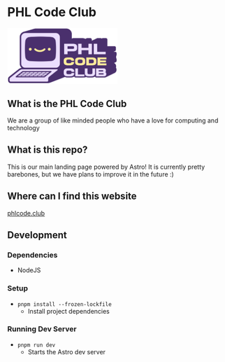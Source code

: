 # PHL Code Club

<a href="https://phlcode.club/" about="_blank"><img alt="PHL Code Club Logo" src="./src/assets/phl-badge-color.svg" width="50%" /></a>

## What is the PHL Code Club

We are a group of like minded people who have a love for computing and technology

## What is this repo?

This is our main landing page powered by Astro! It is currently pretty barebones, but we have plans to improve it in the future :)

## Where can I find this website

[phlcode.club](https://phlcode.club/)

## Development

### Dependencies

- NodeJS

### Setup

- `pnpm install --frozen-lockfile`
  - Install project dependencies

### Running Dev Server

- `pnpm run dev`
  - Starts the Astro dev server
